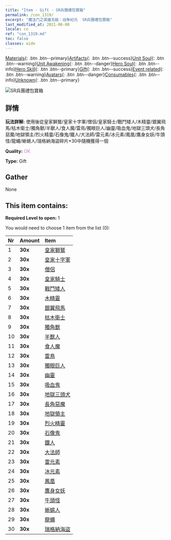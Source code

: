 ```yaml
---
title: "Item - Gift - SR兵團禮包寶箱"
permalink: /con_1319/
excerpt: "魔法门之英雄无敌：战争纪元  SR兵團禮包寶箱"
last_modified_at: 2021-06-08
locale: cn
ref: "con_1319.md"
toc: false
classes: wide
---
```

 [Materials](/ItemsCN/){: .btn .btn--primary}[Artifacts](/ItemsCN/Artifacts/){: .btn .btn--success}[Unit Soul](/ItemsCN/UnitSoul/){: .btn .btn--warning}[Unit Awakening](/ItemsCN/UnitAwakening/){: .btn .btn--danger}[Hero Soul](/ItemsCN/HeroSoul/){: .btn .btn--info}[Hero Skill](/ItemsCN/HeroSkill/){: .btn .btn--primary}[Gift](/ItemsCN/Gift/){: .btn .btn--success}[Event related](/ItemsCN/Events/){: .btn .btn--warning}[Avatars](/ItemsCN/Avatars/){: .btn .btn--danger}[Consumables](/ItemsCN/Consumables/){: .btn .btn--info}[Unknown](/ItemsCN/Unknown/){: .btn .btn--primary}

 ![SR兵團禮包寶箱](/images/t/i_907035.png)

## 詳情
 **玩法詳解:** 使用後從皇家獅鷲/皇家十字軍/僧侶/皇家騎士/戰鬥矮人/木精靈/銀翼飛馬/枯木衛士/獨角獸/半獸人/食人魔/雷鳥/獨眼巨人/幽靈/吸血鬼/地獄三頭犬/長角惡魔/地獄領主/烈火精靈/石像鬼/鐵人/大法師/雷元素/冰元素/鳳凰/鷹身女妖/牛頭怪/龍蠅/蜥蜴人/瑞格納海盜碎片*30中隨機獲得一個

 **Quality:** <span style="color: #DA70D6">OK</span>

 **Type:** Gift

## Gather

  None

## This item contains:

 **Required Level to open:** 1

 You would need to choose 1 item from the list (0):

  | Nr | Amount |     Item    |
  |:---|:-------|:------------|
  | 1 |  **30x** | [皇家獅鷲](/cn/Items/unt_192/) |  | 
  | 2 |  **30x** | [皇家十字軍](/cn/Items/unt_193/) |  | 
  | 3 |  **30x** | [僧侶](/cn/Items/unt_194/) |  | 
  | 4 |  **30x** | [皇家騎士](/cn/Items/unt_195/) |  | 
  | 5 |  **30x** | [戰鬥矮人](/cn/Items/unt_200/) |  | 
  | 6 |  **30x** | [木精靈](/cn/Items/unt_201/) |  | 
  | 7 |  **30x** | [銀翼飛馬](/cn/Items/unt_202/) |  | 
  | 8 |  **30x** | [枯木衛士](/cn/Items/unt_203/) |  | 
  | 9 |  **30x** | [獨角獸](/cn/Items/unt_204/) |  | 
  | 10 |  **30x** | [半獸人](/cn/Items/unt_219/) |  | 
  | 11 |  **30x** | [食人魔](/cn/Items/unt_220/) |  | 
  | 12 |  **30x** | [雷鳥](/cn/Items/unt_221/) |  | 
  | 13 |  **30x** | [獨眼巨人](/cn/Items/unt_222/) |  | 
  | 14 |  **30x** | [幽靈](/cn/Items/unt_210/) |  | 
  | 15 |  **30x** | [吸血鬼](/cn/Items/unt_211/) |  | 
  | 16 |  **30x** | [地獄三頭犬](/cn/Items/unt_228/) |  | 
  | 17 |  **30x** | [長角惡魔](/cn/Items/unt_229/) |  | 
  | 18 |  **30x** | [地獄領主](/cn/Items/unt_230/) |  | 
  | 19 |  **30x** | [烈火精靈](/cn/Items/unt_231/) |  | 
  | 20 |  **30x** | [石像鬼](/cn/Items/unt_236/) |  | 
  | 21 |  **30x** | [鐵人](/cn/Items/unt_237/) |  | 
  | 22 |  **30x** | [大法師](/cn/Items/unt_238/) |  | 
  | 23 |  **30x** | [雷元素](/cn/Items/unt_263/) |  | 
  | 24 |  **30x** | [冰元素](/cn/Items/unt_264/) |  | 
  | 25 |  **30x** | [鳳凰](/cn/Items/unt_268/) |  | 
  | 26 |  **30x** | [鷹身女妖](/cn/Items/unt_245/) |  | 
  | 27 |  **30x** | [牛頭怪](/cn/Items/unt_248/) |  | 
  | 28 |  **30x** | [蜥蜴人](/cn/Items/unt_254/) |  | 
  | 29 |  **30x** | [龍蠅](/cn/Items/unt_255/) |  | 
  | 30 |  **30x** | [瑞格納海盜](/cn/Items/unt_273/) |  | 
